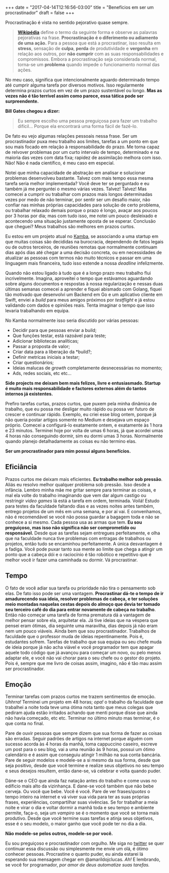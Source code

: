 +++
date = "2017-04-14T12:16:56-03:00"
title = "Benefícios em ser um procrastinador"
draft = false
+++

Procrastinação é vista no sentido pejorativo quase sempre. 

> **[Wikipédia](https://pt.wikipedia.org/wiki/Procrastina%C3%A7%C3%A3o)** define o termo da seguinte forma e observe as palavras pejorativas na frase. **Procrastinação é o diferimento ou adiamento de uma ação.** Para a pessoa que está a procrastinar, isso resulta em **stress**, sensação de **culpa**, **perda** de produtividade e **vergonha** em relação aos outros, por **não cumprir** com as suas responsabilidades e compromissos. Embora a procrastinação seja considerada normal, torna-se um **problema** quando impede o funcionamento normal das ações.

[logo]:(https://cdn.lynda.com/course/143455/143455-636167145027373756-16x9.jpg)

No meu caso, significa que intencionalmente aguardo determinado tempo até cumprir alguma tarefa por diversos motivos. Isso regularmente determina prazos curtos em vez de um prazo sustentável ou longo. **Mas as vezes não é tão terrível assim como parece, essa tática pode ser surpreendente.**

**Bill Gates chegou a dizer:** 

> Eu sempre escolho uma pessoa preguiçosa 
para fazer um trabalho difícil... Porque ela encontrará uma forma fácil de fazê-lo.

De fato eu vejo algumas relações pessoais nessa frase. Ser um procrastinador puxa meu trabalho aos limites, tarefas a um ponto em que sou mais focado em relação à responsabilidade do prazo. Me torna capaz de relvover problemas por um curto intervalo de tempo, determinado e na maioria das vezes com data fixa; rapidez de assimilação melhora com isso. Não! Não é nada científico, é meu caso em especial. 

Notei que minha capacidade de abstração em analisar e solucionar problemas desenvolveu bastante. Talvez com mais tempo essa mesma tarefa seria melhor implementada? Você deve ter se perguntado e eu também já me perguntei o mesmo várias vezes. Talvez! Talvez! Mas comecei a cumprir ou trabalhar com prazos mais longos determinadas vezes por medo de não terminar, por sentir ser um desafio maior, não confiar nas minhas próprias capacidades para solução de certo problema, ou trabalhar relaxado demais porque o prazo é longo, avaçar aos poucos por 3 horas por dia; mas com tudo isso, me notei um pouco desleixado e acontecendo uma situação justamente oposta de se esperar. Conclusão que cheguei? Meus trabalhos são melhores em prazos curtos. 

Eu estou em um projeto atual no [Kamba](http://www.usekamba.com/), se associando a uma startup em que muitas coisas são decididas na burocracia, dependendo de fatos legais ou de outros terceiros, de reuniões remotas que normalmente continuam dias após dias até chegar a uma decisão concreta, ou em necessidades de atualizar as pessoas com termos não muito técnicos e passar em uma linguagem mais financeira, tudo isso estende a nossa *deadline* infelizmente.

Quando não estou ligado à tudo que é a longo prazo meu trabalho flui incrivelmente. Imagina, aproveitei o tempo que estávamos aguardando sobre alguns documentos e respostas à nossa regularização e nessas duas últimas semanas comecei a aprender e fiquei abismado com Golang, fiquei tão motivado que desenvolvi um Backend em Go e um aplicativo cliente em Swift, enviei a *build* para meus amigos próximos por *testflight* e já estou validando com dados e opiniões reais. Tenta imaginar o tempo que isso levaria trabalhando em equipa.

No Kamba normalmente isso seria discutido por várias pessoas: 

* Decidir para que pessoas enviar a build;
* Que funções testar, está razoável para teste;
* Adicionar bibliotecas analíticas; 
* Passar a proposta de valor; 
* Criar data para a liberação da *build?;
* Definir metrícas iniciais a testar;
* Criar questionários;
* Ideias malucas de *growth* completamente desnecessárias no momento;
* Ads, redes sociais, etc etc... 

**Side projects me deixam bem mais felizes, livre e entusiasmado. Startup é muito mais responsabilidade e factores externos além do tantos internos já existentes.**

Prefiro tarefas curtas, prazos curtos, que puxem pela minha dinâmica de trabalho, que eu possa me desligar muito rápido ou possa ver futuro de crescer e continuar rápido. Exemplo, eu criei esse blog ontem, porque já não queria postar artigos somente no Medium e desejava um espaço próprio. Comecei a configurá-lo exatamente ontem, e exatamente às 1 hora e 23 minutos. Terminei hoje por volta de umas 6 horas, já que acordei umas 4 horas não conseguindo dormir, sim eu dormi umas 3 horas. Normalmente quando planejo detalhadamente as coisas eu não termino elas.

**Ser um procrastinador para mim possui alguns benefícios.**

## Eficiância
Prazos curtos me deixam mais eficientes. **Eu trabalho melhor sob pressão**. Aliás eu resolvo melhor qualquer problema sob pressão. Isso desde a infância. Lembro minha mãe me gritar sempre para terminar as coisas, e mal ela volte do trabalho imaginando que vem dar algum castigo ou restringir *video games* lá está a tarefa em ordem, terminada. Voilá! Estudo para testes da faculdade faltando dias e as vezes noites antes também, entrego projetos de um mês em uma semana, e por aí vai. E convenhamos, não é recomendável se você não possa guardar a bagagem toda e não se conhece a si mesmo. Cada pessoa usa as armas que tem. **Eu sou preguiçoso, mas isso não significa não ser comprometido ou responsável.** Desde que as tarefas sejam entregues perfeitamente, e olha que na faculdade nunca tive problemas com entragas de trabalhos ou projetos, então tudo se encaminhou perfeitamente. A única desvantagem é a fadiga. Você pode puxar tanto sua mente ao limite que chega a atingir um ponto que a cabeça dói e o raciocínio é tão robótico e repetitivo que é melhor você ir fazer uma caminhada ou dormir. Vá procrastinar.

## Tempo
O fato de você adiar sua tarefa ou prioridade não tira o pensamento sob elas. De fato isso pode ser uma vantagem. **Procrastinar dá-te o tempo de ir amadurecendo sua ideia, resolver problemas de cabeça, e ter soluções meio montadas naquelas cestas depois do almoço que devia ter tomado seu terceiro café do dia para entrar novamente de cabeça no trabalho**. Então não começar uma tarefa de forma prematura dá a vantagem de melhor pensar sobre ela, arquitetar ela. Já tive ideias que na véspera que pensei eram ótimas, dia seguinte uma maravilha, dias depois já não eram nem um pouco viáveis. Ainda bem que sou procrastinador. Trabalhos de faculdade que o professor muda de ideias repentinamente. Pois é, estudantes sofrem. Tarefas de trabalho que sua equipa ou seu chefe muda de ideia porque já não acha viável e você programador tem que apagar aquele todo código que já avançou para começar um novo, ou pelo menos adaptar ele, e você não vai chorar para o seu chefe ou o gestor do projeto. Pois é, sempre que me livro de coisas assim, imagino, não é tão mau assim ser procrastinador.

## Emoção
Terminar tarefas com prazos curtos me trazem sentimentos de emoção. *Uhhrra!* Terminei um projeto em 48 horas; *opa!* o trabalho da faculdade que trabalhei a noite toda teve uma ótima nota tanto que meus colegas que pediram ajuda estão irritados achando que menti porque disse que ainda não havia começado, etc etc. Terminar no último minuto mas terminar, é o que conta no final.

Pare de ouvir pessoas que sempre dizem que sua forma de fazer as coisas são erradas. Seguir padrões de artigos na internet porque alguém com sucesso acorda às 4 horas da manhã, toma cappuccino caseiro, escreve um post para o seu blog, vai a uma reunião às 9 horas, possui um ótimo calendário e é assim que conseguiu atingir 1 milhão na sua conta bancária. Pare de seguir modelos e modele-se a si mesmo da sua forma, desde que seja positivo, desde que você termine e realize seus objetivos no seu tempo e seus desejos resultem, então dane-se, vá celebrar e volta quando puder. 

Dáne-se o CEO que ainda faz natação antes do trabalho e come uvas no edíficio mais alto da vizinhança. E dane-se você também que não bebe cerveja. Ou você que bebe. Você é você. Pare de ver frases/*quotes* o tempo inteiro na internet e vá viver sua vida para ter as suas próprias frases, experiências, compartilhar suas vivências. Se for trabalhar a meia noite e virar o dia e voltar dormir a manhã toda e seu tempo e ambiente permite, faça-o, seja um *vampiro* se é o momento que você se torna mais produtivo. Desde que você termine suas tarefas e atinja seus objetivos, esse é o seu modelo, o maior ganho que você pode ter no dia a dia. 

**Não modele-se pelos outros, modele-se por você.**

Eu sou preguiçoso e procrastinador com orgulho. Me siga no [twitter](https://twitter.com/amarildojclucas) se quer continuar essa discussão ou simplesmente me envie um olá, é ótimo conhecer pessoas. Procrastine o quanto puder, eu ainda estarei lá esperando sua mensagem chegar em @amarildojclucas. *Ah!* E lembrando, se você for programador, *por amor de deus automatize suas tarefas.*    

